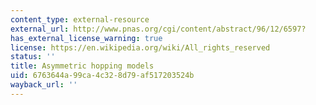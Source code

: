 ```yaml
---
content_type: external-resource
external_url: http://www.pnas.org/cgi/content/abstract/96/12/6597?
has_external_license_warning: true
license: https://en.wikipedia.org/wiki/All_rights_reserved
status: ''
title: Asymmetric hopping models
uid: 6763644a-99ca-4c32-8d79-af517203524b
wayback_url: ''
---
```

